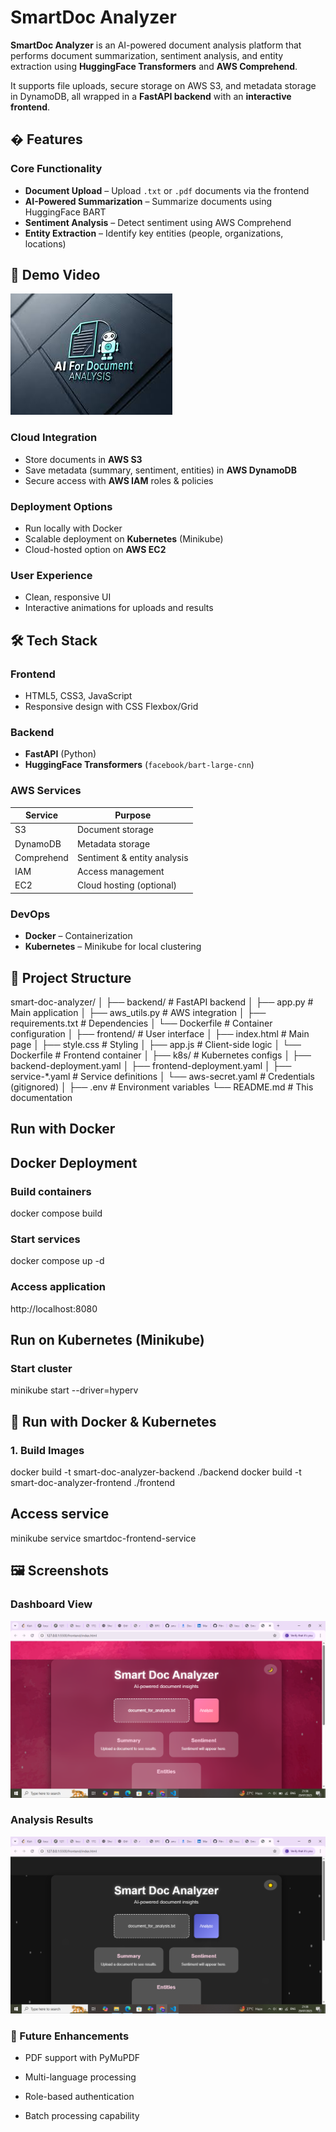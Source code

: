# SmartDoc Analyzer  

**SmartDoc Analyzer** is an AI-powered document analysis platform that performs document summarization, sentiment analysis, and entity extraction using **HuggingFace Transformers** and **AWS Comprehend**.  

It supports file uploads, secure storage on AWS S3, and metadata storage in DynamoDB, all wrapped in a **FastAPI backend** with an **interactive frontend**.

## � Features  

### Core Functionality
- **Document Upload** – Upload `.txt` or `.pdf` documents via the frontend  
- **AI-Powered Summarization** – Summarize documents using HuggingFace BART  
- **Sentiment Analysis** – Detect sentiment using AWS Comprehend  
- **Entity Extraction** – Identify key entities (people, organizations, locations)  

## **🎥 Demo Video**

[![Watch the demo](./frontend/assets/images.jpg)](https://youtu.be/t0Vnnw-peJk)

### Cloud Integration
- Store documents in **AWS S3**  
- Save metadata (summary, sentiment, entities) in **AWS DynamoDB**  
- Secure access with **AWS IAM** roles & policies  

### Deployment Options
- Run locally with Docker  
- Scalable deployment on **Kubernetes** (Minikube)  
- Cloud-hosted option on **AWS EC2**  

### User Experience
- Clean, responsive UI  
- Interactive animations for uploads and results  

## 🛠 Tech Stack  

### Frontend
- HTML5, CSS3, JavaScript  
- Responsive design with CSS Flexbox/Grid  

### Backend
- **FastAPI** (Python)  
- **HuggingFace Transformers** (`facebook/bart-large-cnn`)  

### AWS Services
| Service       | Purpose                          |
|--------------|----------------------------------|
| S3           | Document storage                 |
| DynamoDB     | Metadata storage                 |
| Comprehend   | Sentiment & entity analysis      |
| IAM          | Access management                |
| EC2          | Cloud hosting (optional)         |

### DevOps
- **Docker** – Containerization  
- **Kubernetes** – Minikube for local clustering  

## 📂 Project Structure  

smart-doc-analyzer/
│
├── backend/                     # FastAPI backend
│   ├── app.py                   # Main application
│   ├── aws_utils.py            # AWS integration
│   ├── requirements.txt        # Dependencies
│   └── Dockerfile              # Container configuration
│
├── frontend/                    # User interface
│   ├── index.html              # Main page
│   ├── style.css               # Styling
│   ├── app.js                  # Client-side logic
│   └── Dockerfile              # Frontend container
│
├── k8s/                         # Kubernetes configs
│   ├── backend-deployment.yaml
│   ├── frontend-deployment.yaml
│   ├── service-*.yaml          # Service definitions
│   └── aws-secret.yaml         # Credentials (gitignored)
│
├── .env                         # Environment variables
└── README.md                    # This documentation

## Run with Docker 

## Docker Deployment

### Build containers
docker compose build

### Start services
docker compose up -d

### Access application
http://localhost:8080


## Run on Kubernetes (Minikube)

### Start cluster
minikube start --driver=hyperv

## 🐳 Run with Docker & Kubernetes

### 1. Build Images  
docker build -t smart-doc-analyzer-backend ./backend
docker build -t smart-doc-analyzer-frontend ./frontend

## Access service
minikube service smartdoc-frontend-service

## **🖼️ Screenshots**

### Dashboard View
![Dashboard Screenshot 1](./frontend/assets/screenshot1.png)

### Analysis Results
![Dashboard Screenshot 2](./frontend/assets/screenshot2.png)

### 📌 Future Enhancements

- PDF support with PyMuPDF

- Multi-language processing

- Role-based authentication

- Batch processing capability
